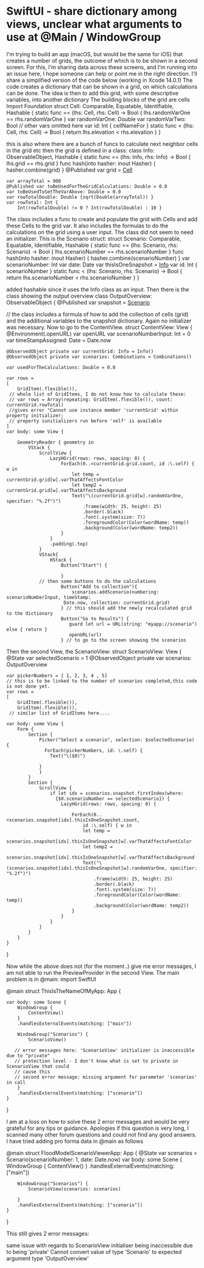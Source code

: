 
# SwiftUI - share dictionary among views, unclear what arguments to use at @Main / WindowGroup

I'm trying to build an app (macOS, but would be the same for iOS) that creates a number of grids, the outcome of which is to be shown in a second screen. For this, I'm sharing data across these screens, and I'm running into an issue here, I hope someone can help or point me in the right direction. I'll share a simplified version of the code below (working in Xcode 14.0.1)
The code creates a dictionary that can be shown in a grid, on which calculations can be done. The idea is then to add this grid, with some descriptive variables, into another dictionary
The building blocks of the grid are cells
Import Foundation
struct Cell: Comparable, Equatable, Identifiable, Hashable {
    static func == (lhs: Cell, rhs: Cell) -> Bool {
        lhs.randomVarOne == rhs.randomVarOne
    }
    var randomVarOne: Double
    var randomVarTwo: Bool
    // other vars omitted here
    var id: Int { cellNameFor } 
    static func < (lhs: Cell, rhs: Cell) -> Bool {
            return lhs.elevation < rhs.elevation
    }
}

this is also where there are a bunch of funcs to calculate next neighbor cells in the grid etc
then the grid is defined in a class:
class Info: ObservableObject, Hashable {
    static func == (lhs: Info, rhs: Info) -> Bool {
        lhs.grid == rhs.grid
    }
    func hash(into hasher: inout Hasher) {
            hasher.combine(grid)
        }
    @Published var grid = [Cell]()

    var arrayTotal = 900
    @Published var toBeUsedForTheGridCalculations: Double = 0.0
    var toBeUsedToSetTheVarAbove: Double = 0.0
    var rowTotalDouble: Double {sqrt(Double(arrayTotal)) }
    var rowTotal: Int {
        Int(rowTotalDouble) != 0 ? Int(rowTotalDouble) : 10 }

The class includes a func to create and populate the grid with Cells and add these Cells to the grid var. It also includes the formulas to do the calculations on the grid using a user input. The class did not seem to need an initializer.
This is the Scenario struct:
struct Scenario: Comparable, Equatable, Identifiable, Hashable {
    static func == (lhs: Scenario, rhs: Scenario) -> Bool {
        lhs.scenarioNumber == rhs.scenarioNumber
    }
    func hash(into hasher: inout Hasher) {
            hasher.combine(scenarioNumber)
        }
    var scenarioNumber: Int
    var date: Date
    var thisIsOneSnapshot = [Info]()
    var id: Int { scenarioNumber }
    static func < (lhs: Scenario, rhs: Scenario) -> Bool {
        return lhs.scenarioNumber < rhs.scenarioNumber
    }
}

added hashable since it uses the Info class as an input.
Then there is the class showing the output overview
class OutputOverview: ObservableObject {
    @Published var snapshot = [Scenario]()

// the class includes a formula of how to add the collection of cells (grid) and the additional variables to the snapshot dictionary. Again no initializer was necessary.
Now to go to the ContentView.
struct ContentView: View {
    @Environment(\.openURL) var openURL
    var scenarioNumberInput: Int = 0
    var timeStampAssigned: Date = Date.now

    @ObservedObject private var currentGrid: Info = Info()
    @ObservedObject private var scenarios: Combinations = Combinations()

    var usedForTheCalculations: Double = 0.0

    var rows =
    [
        GridItem(.flexible()),
     // whole list of GridItems, I do not know how to calculate these: 
     // var rows = Array(repeating: GridItem(.flexible()), count: currentGrid.rowTotal) 
     //gives error "Cannot use instance member 'currentGrid' within property initializer;
     // property iunitializers run before 'self' is available
    ]
    var body: some View {
        
        GeometryReader { geometry in
            VStack {
                ScrollView {
                    LazyHGrid(rows: rows, spacing: 0) {
                        ForEach(0..<currentGrid.grid.count, id :\.self) { w in
                            let temp = currentGrid.grid[w].varThatAffectsFontColor
                            let temp2 = currentGrid.grid[w].varThatAffectsBackground
                            Text("\(currentGrid.grid[w].randomVarOne, specifier: "%.2f")")
                                .frame(width: 25, height: 25)
                                .border(.black)
                                .font(.system(size: 7))
                                .foregroundColor(Color(wordName: temp))
                                .background(Color(wordName: temp2))
                        }
                    }
                    .padding(.top)
                }
                VStack{
                    HStack {
                        Button("Start") {
                   
                        }
                // then some buttons to do the calculations
                        Button("Add to collection"){
                            scenarios.addScenario(numbering: scenarioNumberInput, timeStamp:
                         Date.now, collection: currentGrid.grid)
                        } // this should add the newly recalculated grid to the dictionary
                        Button("Go to Results") {
                           guard let url = URL(string: "myapp://scenario") else { return }
                           openURL(url)         
                        } // to go to the screen showing the scenarios

Then the second View, the ScenarioView:
struct ScenarioView: View {
    @State var selectedScenario = 1
    @ObservedObject private var scenarios: OutputOverview
    
    var pickerNumbers = [ 1, 2, 3, 4 , 5] 
    // this is to be linked to the number of scenarios completed,this code is not done yet.
    var rows =
    [
        GridItem(.flexible()),
        GridItem(.flexible()),
     // similar list of GridItems here....

    var body: some View {
        Form {
            Section {
                Picker("Select a scenario", selection: $selectedScenario) { 
                  ForEach(pickerNumbers, id: \.self) {
                    Text("\($0)")
                    
                }
                }
            }
            Section {
                ScrollView {
                    if let idx = scenarios.snapshot.firstIndex(where: 
                      {$0.scenarioNumber == selectedScenario}) {
                        LazyHGrid(rows: rows, spacing: 0) {
                            
                            ForEach(0..<scenarios.snapshot[idx].thisIsOneSnapshot.count, 
                                id :\.self) { w in
                                let temp =
                         scenarios.snapshot[idx].thisIsOneSnapshot[w].varThatAffectsFontColor
                                let temp2 = 
                         scenarios.snapshot[idx].thisIsOneSnapshot[w].varThatAffectsBackground
                                Text("\(scenarios.snapshot[idx].thisIsOneSnapshot[w].randomVarOne, specifier: "%.2f")")
                                    .frame(width: 25, height: 25)
                                    .border(.black)
                                    .font(.system(size: 7))
                                    .foregroundColor(Color(wordName: temp))
                                    .background(Color(wordName: temp2))
                            }
                        }
                    }
                }
            }
        }
    }
}

Now while the above does not (for the moment..) give me error messages, I am not able to run the PreviewProvider in the second View. The main problem is in @main:
import SwiftUI

@main
struct ThisIsTheNameOfMyApp: App {
 
    var body: some Scene {
        WindowGroup {
            ContentView()
        }
        .handlesExternalEvents(matching: ["main"])
        
        WindowGroup("Scenarios") {
            ScenarioView()

       // error messages here: 'ScenarioView' initializer is inaccessible due to "private"
       // protection level - I don't know what is set to private in ScenarioView that could
       // cause this
       // second error message: missing argument for parameter 'scenarios' in call
        }
        .handlesExternalEvents(matching: ["scenario"])
    }
}

I am at a loss on how to solve these 2 error messages and would be very grateful for any tips or guidance. Apologies if this question is very long, I scanned many other forum questions and could not find any good answers.
I have tried adding pro forma data in @main as follows

@main
struct FloodModelScenarioViewerApp: App {
    @State var scenarios = Scenario(scenarioNumber: 1, date: Date.now)
    var body: some Scene {
        WindowGroup {
            ContentView()
        }
        .handlesExternalEvents(matching: ["main"])
        
        WindowGroup("Scenarios") {
            ScenarioView(scenarios: scenarios)

        }
        .handlesExternalEvents(matching: ["scenario"])
    }
}

This still gives 2 error messages:

same issue with regards to ScenarioView initialiser being inaccessible due to being 'private'
Cannot convert value of type 'Scenario' to expected argument type 'OutputOverview'


        